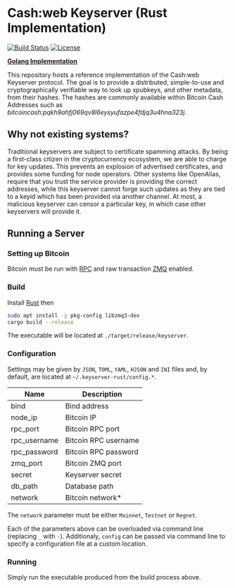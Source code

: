 # Cash:web Keyserver (Rust Implementation)
[![Build Status](https://travis-ci.org/hlb8122/keyserver-rust.svg?branch=master)](https://travis-ci.org/hlb8122/keyserver-rust)
[![License](https://img.shields.io/badge/license-MIT-blue.svg)](LICENSE)

[**Golang Implementation**](https://github.com/cashweb/keyserver/)

This repository hosts a reference implementation of the Cash:web Keyserver protocol. The goal is to provide a distributed, simple-to-use and cryptographically verifiable way to look up xpubkeys, and other metadata, from their hashes. The hashes are commonly available within Bitcoin Cash Addresses such as *bitcoincash:pqkh9ahfj069qv8l6eysyufazpe4fdjq3u4hna323j*.

## Why not existing systems?

Traditional keyservers are subject to certificate spamming attacks. By being a first-class citizen in the cryptocurrency ecosystem, we are able to charge for key updates. This prevents an explosion of advertised certificates, and provides some funding for node operators. Other systems like OpenAlias, require that you trust the service provider is providing the correct addresses, while this keyserver cannot forge such updates as they are tied to a keyid which has been provided via another channel. At most, a malicious keyserver can censor a particular key, in which case other keyservers will provide it.

## Running a Server

### Setting up Bitcoin

Bitcoin must be run with [RPC](https://bitcoin.org/en/developer-reference#remote-procedure-calls-rpcs) and raw transaction [ZMQ](https://github.com/bitcoin/bitcoin/blob/master/doc/zmq.md) enabled.


### Build

Install [Rust](https://www.rust-lang.org/tools/install) then

```bash
sudo apt install -y pkg-config libzmq3-dev
cargo build --release
```

The executable will be located at `./target/release/keyserver`.

### Configuration

Settings may be given by `JSON`, `TOML`, `YAML`, `HJSON` and `INI` files and, by default, are located at `~/.keyserver-rust/config.*`.

| Name | Description |
| - | - |
| bind | Bind address |
| node_ip | Bitcoin IP |
| rpc_port | Bitcoin RPC port |
| rpc_username | Bitcoin RPC username |
| rpc_password | Bitcoin RPC password |
| zmq_port | Bitcoin ZMQ port |
| secret | Keyserver secret |
| db_path | Database path |
| network | Bitcoin network* |

The `network` parameter must be either `Mainnet`, `Testnet` or `Regnet`.

Each of the parameters above can be overloaded via command line (replacing `_` with `-`). Additionaly, `config` can be passed via command line to specify a configuration file at a custom location.

### Running

Simply run the executable produced from the build process above.
